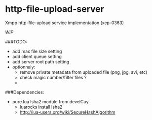 # http-file-upload-server
Xmpp http-file-upload service implementation (xep-0363)

*WIP*

###TODO:
* add max file size setting
* add client queue setting
* add server root path setting
* optionnaly:
   - remove private metadata from uploaded file (png, jpg, avi, etc)
   - check magic number/filter files ?
   -


###Dependencies:
* pure lua lsha2 module from develCuy
   - luarocks install lsha2
   - http://lua-users.org/wiki/SecureHashAlgorithm
